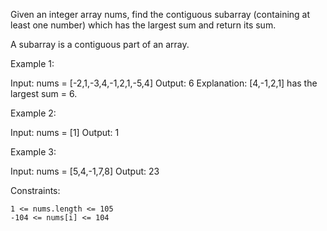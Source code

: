 Given an integer array nums, find the contiguous subarray (containing at least one number) which has the largest sum and return its sum.

A subarray is a contiguous part of an array.



Example 1:

Input: nums = [-2,1,-3,4,-1,2,1,-5,4]
Output: 6
Explanation: [4,-1,2,1] has the largest sum = 6.

Example 2:

Input: nums = [1]
Output: 1

Example 3:

Input: nums = [5,4,-1,7,8]
Output: 23



Constraints:

    1 <= nums.length <= 105
    -104 <= nums[i] <= 104
